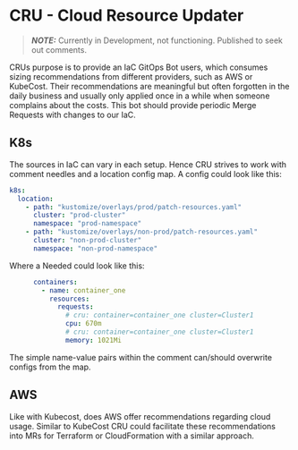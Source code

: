 # CRU - Cloud Resource Updater

> **_NOTE:_** Currently in Development, not functioning.
> Published to seek out comments.

CRUs purpose is to provide an IaC GitOps Bot users, which consumes sizing recommendations from different providers, such as AWS or KubeCost.
Their recommendations are meaningful but often forgotten in the daily business and usually only applied once in a while when someone complains about the costs.
This bot should provide periodic Merge Requests with changes to our IaC.

## K8s

The sources in IaC can vary in each setup.
Hence CRU strives to work with comment needles and a location config map.
A config could look like this:

```yaml
k8s:
  location:
    - path: "kustomize/overlays/prod/patch-resources.yaml"
      cluster: "prod-cluster"
      namespace: "prod-namespace"
    - path: "kustomize/overlays/non-prod/patch-resources.yaml"
      cluster: "non-prod-cluster"
      namespace: "non-prod-namespace"
```

Where a Needed could look like this:

```yaml
      containers:
        - name: container_one
          resources:
            requests:
              # cru: container=container_one cluster=Cluster1
              cpu: 670m
              # cru: container=container_one cluster=Cluster1
              memory: 1021Mi
```

The simple name-value pairs within the comment can/should overwrite configs from the map.

## AWS

Like with Kubecost, does AWS offer recommendations regarding cloud usage.
Similar to KubeCost CRU could facilitate these recommendations into MRs for Terraform or CloudFormation with a similar approach.
